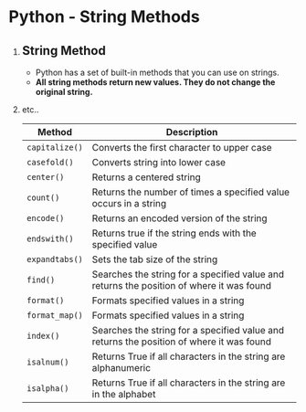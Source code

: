 # Python - String Methods
<!DOCTYPE html>
<html>
<body>
    <ol>
        <li>
            <h2>String Method</h2>
            <ul>
                <li>Python has a set of built-in methods that you can use on strings.</li>
                <li> <strong>All string methods return new values. They do not change the original string.</strong> </li>
            </ul>
        </li>
        <li>
            <table style="width: 100%;" class="table table-bordered">
                <thead>
                    <tr>
                        <th>Method</th>
                        <th>Description</th>
                    </tr>
                </thead>
                <tbody>
                    <tr>
                        <td><code>capitalize()</code></td>
                        <td>Converts the first character to upper case</td>
                    </tr>
                    <tr>
                        <td><code>casefold()</code></td>
                        <td>Converts string into lower case</td>
                    </tr>
                    <tr>
                        <td><code>center()</code></td>
                        <td>Returns a centered string</td>
                    </tr>
                    <tr>
                        <td><code>count()</code></td>
                        <td>Returns the number of times a specified value occurs in a string</td>
                    </tr>
                    <tr>
                        <td><code>encode()</code></td>
                        <td>Returns an encoded version of the string</td>
                    </tr>
                    <tr>
                        <td><code>endswith()</code></td>
                        <td>Returns true if the string ends with the specified value</td>
                    </tr>
                    <tr>
                        <td><code>expandtabs()</code></td>
                        <td>Sets the tab size of the string</td>
                    </tr>
                    <tr>
                        <td><code>find()</code></td>
                        <td>Searches the string for a specified value and returns the position of where it was found</td>
                    </tr>
                    <tr>
                        <td><code>format()</code></td>
                        <td>Formats specified values in a string</td>
                    </tr>
                    <tr>
                        <td><code>format_map()</code></td>
                        <td>Formats specified values in a string</td>
                    </tr>
                    <tr>
                        <td><code>index()</code></td>
                        <td>Searches the string for a specified value and returns the position of where it was found</td>
                    </tr>
                    <tr>
                        <td><code>isalnum()</code></td>
                        <td>Returns True if all characters in the string are alphanumeric</td>
                    </tr>
                    <tr>
                        <td><code>isalpha()</code></td>
                        <td>Returns True if all characters in the string are in the alphabet</td>
                    </tr>
                    <p>etc..</p>
                </tbody>
            </table>
        </li>
    </ol>
</body>
</html>
